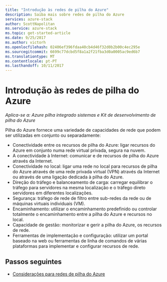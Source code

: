 ```yaml
---
title: "Introdução às redes de pilha do Azure"
description: Saiba mais sobre redes de pilha do Azure
services: azure-stack
author: ScottNapolitan
ms.service: azure-stack
ms.topic: get-started-article
ms.date: 9/25/2017
ms.author: victorh
ms.openlocfilehash: 02406ef396fdaa40cb4d46f32d0b2b00c4ec295e
ms.sourcegitcommit: 6699c77dcbd5f8a1a2f21fba3d0a0005ac9ed6b7
ms.translationtype: MT
ms.contentlocale: pt-PT
ms.lasthandoff: 10/11/2017
---
```

# <a name="introduction-to-azure-stack-networking"></a>Introdução às redes de pilha do Azure

*Aplica-se a: Azure pilha integrado sistemas e Kit de desenvolvimento de pilha do Azure*

Pilha do Azure fornece uma variedade de capacidades de rede que podem ser utilizadas em conjunto ou separadamente:
- Conectividade entre os recursos de pilha do Azure: ligar recursos do Azure em conjunto numa rede virtual privada, segura na nuvem.
- A conectividade à Internet: comunicar e de recursos de pilha do Azure através da Internet.
- Conectividade no local: ligar uma rede no local para recursos de pilha do Azure através de uma rede privada virtual (VPN) através da Internet ou através de uma ligação dedicada à pilha do Azure.
- Direção do tráfego e balanceamento de carga: carregar equilibrar o tráfego para servidores na mesma localização e o tráfego direto servidores em diferentes localizações.
- Segurança: tráfego de rede de filtro entre sub-redes da rede ou de máquinas virtuais individuais (VM).
- Encaminhamento: utilizar o encaminhamento predefinido ou controlar totalmente o encaminhamento entre a pilha do Azure e recursos no local.
- Capacidade de gestão: monitorizar e gerir a pilha do Azure, os recursos de rede.
- Ferramentas de implementação e configuração: utilizar um portal baseado na web ou ferramentas de linha de comandos de várias plataformas para implementar e configurar recursos de rede.


## <a name="next-steps"></a>Passos seguintes
* [Considerações para redes de pilha do Azure](azure-stack-network-differences.md)

